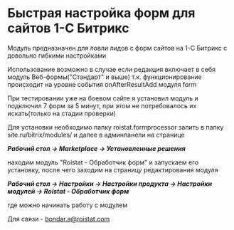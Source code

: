 Быстрая настройка форм для сайтов 1-С Битрикс
=====================

Модуль предназначен для ловли лидов с форм сайтов на 1-С Битрикс с довольно гибкими настройками

Использование возможно в случае если редакция включает в себя модуль Веб-формы("Стандарт" и выше) т.к. функционирование происходит на уровне события onAfterResultAdd модуля form

При тестировании уже на боевом сайте я установил модуль и подключил 7 форм за 5 минут, при этом не потребовалось их искать(только на стадии проверки)

Для установки необходимо папку roistat.formprocessor залить в папку site.ru/bitrix/modules/ и далее в админпанели на странице

***Рабочий стол -> Marketplace -> Установленные решения***

находим модуль "Roistat - Обработчик форм" и запускаем его установку, после чего заходим на страницу редактирования модуля

***Рабочий стол -> Настройки -> Настройки продукта -> Настройки модулей -> Roistat - Обработчик форм***

где можно начинать работу с модулем

Для связи - bondar.a@roistat.com